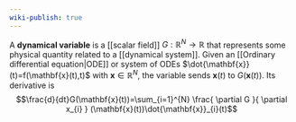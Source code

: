 ```yaml
---
wiki-publish: true
---
```

A **dynamical variable** is a [[scalar field]] $G:\mathbb{R}^{N}\to\mathbb{R}$ that represents some physical quantity related to a [[dynamical system]]. Given an [[Ordinary differential equation|ODE]] or system of ODEs $\dot{\mathbf{x}}(t)=f(\mathbf{x}(t),t)$ with $\mathbf{x}\in \mathbb{R}^{N}$, the variable sends $\mathbf{x}(t)$ to $G(\mathbf{x}(t))$. Its derivative is
$$\frac{d}{dt}G(\mathbf{x}(t))=\sum_{i=1}^{N} \frac{ \partial G }{ \partial x_{i} } (\mathbf{x}(t))\dot{\mathbf{x}}_{i}(t)$$
